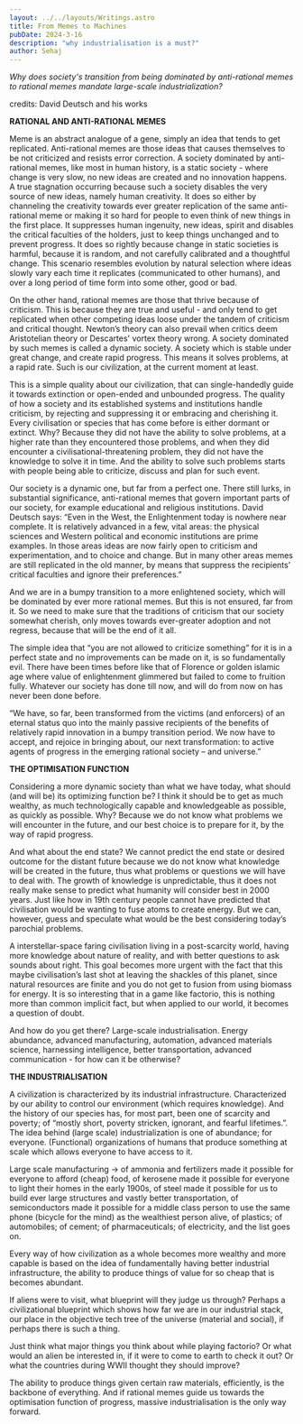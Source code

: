 ```yaml
---
layout: ../../layouts/Writings.astro
title: From Memes to Machines 
pubDate: 2024-3-16
description: "why industrialisation is a must?"
author: Sehaj
---
```

_Why does society's transition from being dominated by anti-rational memes to rational memes mandate large-scale industrialization?_

credits: David Deutsch and his works


**RATIONAL AND ANTI-RATIONAL MEMES**

Meme is an abstract analogue of a gene, simply an idea that tends to get replicated. Anti-rational memes are those ideas that causes themselves to be not criticized and resists error correction. A society dominated by anti-rational memes, like most in human history, is a static society - where change is very slow, no new ideas are created and no innovation happens. A true stagnation occurring because such a society disables the very source of new ideas, namely human creativity. It does so either by channeling the creativity towards ever greater replication of the same anti-rational meme or making it so hard for people to even think of new things in the first place. It suppresses human ingenuity, new ideas, spirit and disables the critical faculties of the holders, just to keep things unchanged and to prevent progress. It does so rightly because change in static societies is harmful, because it is random, and not carefully calibrated and a thoughtful change. This scenario resembles evolution by natural selection where ideas slowly vary each time it replicates (communicated to other humans), and over a long period of time form into some other, good or bad. 

On the other hand, rational memes are those that thrive because of criticism. This is because they are true and useful - and only tend to get replicated when other competing ideas loose under the tandem of criticism and critical thought. Newton’s theory can also prevail when critics deem Aristotelian theory or Descartes' vortex theory wrong. A society dominated by such memes is called a dynamic society. A society which is stable under great change, and create rapid progress. This means it solves problems, at a rapid rate. Such is our civilization, at the current moment at least. 

This is a simple quality about our civilization, that can single-handedly guide it towards extinction or open-ended and unbounded progress. The quality of how a society and its established systems and institutions handle criticism, by rejecting and suppressing it or embracing and cherishing it. Every civilisation or species that has come before is either dormant or extinct. Why? Because they did not have the ability to solve problems, at a higher rate than they encountered those problems, and when they did encounter a civilisational-threatening problem, they did not have the knowledge to solve it in time. And the ability to solve such problems starts with people being able to criticize, discuss and plan for such event. 

Our society is a dynamic one, but far from a perfect one. There still lurks, in substantial significance, anti-rational memes that govern important parts of our society, for example educational and religious institutions. David Deutsch says:
“Even in the West, the Enlightenment today is nowhere near complete. It is relatively advanced in a few, vital areas: the physical sciences and Western political and economic institutions are prime examples. In those areas ideas are now fairly open to criticism and experimentation, and to choice and change. But in many other areas memes are still replicated in the old manner, by means that suppress the recipients’ critical faculties and ignore their preferences.”

And we are in a bumpy transition to a more enlightened society, which will be dominated by ever more rational memes. But this is not ensured, far from it. So we need to make sure that the traditions of criticism that our society somewhat cherish, only moves towards ever-greater adoption and not regress, because that will be the end of it all. 

The simple idea that “you are not allowed to criticize something” for it is in a perfect state and no improvements can be made on it, is so fundamentally evil. There have been times before like that of Florence or golden islamic age where value of enlightenment glimmered but failed to come to fruition fully. Whatever our society has done till now, and will do from now on has never been done before. 

“We have, so far, been transformed from the victims (and enforcers) of an eternal status quo into the mainly passive recipients of the benefits of relatively rapid innovation in a bumpy transition period. We now have to accept, and rejoice in bringing about, our next transformation: to active agents of progress in the emerging rational society – and universe.”

**THE OPTIMISATION FUNCTION**

Considering a more dynamic society than what we have today, what should (and will be) its optimizing function be? I think it should be to get as much wealthy, as much technologically capable and knowledgeable as possible, as quickly as possible. Why? Because we do not know what problems we will encounter in the future, and our best choice is to prepare for it, by the way of rapid progress.

And what about the end state? We cannot predict the end state or desired outcome for the distant future because we do not know what knowledge will be created in the future, thus what problems or questions we will have to deal with. The growth of knowledge is unpredictable, thus it does not really make sense to predict what humanity will consider best in 2000 years. Just like how in 19th century people cannot have predicted that civilisation would be wanting to fuse atoms to create energy. But we can, however, guess and speculate what would be the best considering today’s parochial problems. 

A interstellar-space faring civilisation living in a post-scarcity world, having more knowledge about nature of reality, and with better questions to ask sounds about right. This goal becomes more urgent with the fact that this maybe civilisation’s last shot at leaving the shackles of this planet, since natural resources are finite and you do not get to fusion from using biomass for energy. It is so interesting that in a game like factorio, this is nothing more than common implicit fact, but when applied to our world, it becomes a question of doubt. 

And how do you get there? Large-scale industrialisation. Energy abundance, advanced manufacturing, automation, advanced materials science, harnessing intelligence, better transportation, advanced communication - for how can it be otherwise?





**THE INDUSTRIALISATION**

A civilization is characterized by its industrial infrastructure. Characterized by our ability to control our environment (which requires knowledge). And the history of our species has, for most part, been one of scarcity and poverty; of “mostly short, poverty stricken, ignorant, and fearful lifetimes.”.
The idea behind (large scale) industrialization is one of abundance; for everyone. (Functional) organizations of humans that produce something at scale which allows everyone to have access to it. 

Large scale manufacturing → of ammonia and fertilizers made it possible for everyone to afford (cheap) food, of kerosene made it possible for everyone to light their homes in the early 1900s, of steel made it possible for us to build ever large structures and vastly better transportation, of semiconductors made it possible for a middle class person to use the same phone (bicycle for the mind) as the wealthiest person alive, of plastics; of automobiles; of cement; of pharmaceuticals; of electricity, and the list goes on. 

Every way of how civilization as a whole becomes more wealthy and more capable is based on the idea of fundamentally having better industrial infrastructure, the ability to produce things of value for so cheap that is becomes abundant. 

If aliens were to visit, what blueprint will they judge us through? Perhaps a civilizational blueprint which shows how far we are in our industrial stack, our place in the objective tech tree of the universe (material and social), if perhaps there is such a thing.

Just think what major things you think about while playing factorio? Or what would an alien be interested in, if it were to come to earth to check it out? Or what the countries during WWII thought they should improve? 

The ability to produce things  given certain raw materials, efficiently,  is the backbone of everything. And if rational memes guide us towards the optimisation function of progress, massive industrialisation is the only way forward. 
